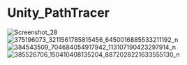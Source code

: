 # Unity_PathTracer
![Screenshot_28](https://github.com/medbensalah/Unity_PathTracer/assets/56321958/db43209b-31c4-4a7b-9663-33294a2b0981)
![375196073_3211561785815456_6450016885533211192_n](https://github.com/medbensalah/Unity_PathTracer/assets/56321958/ceb54382-3d77-4eea-89e9-381ec30bb189)
![384543509_704684054917942_113107190423297914_n](https://github.com/medbensalah/Unity_PathTracer/assets/56321958/a2e8637a-b4b7-4c73-8058-5fa16a737aea)
![385526706_150410408135204_8872028221633555130_n](https://github.com/medbensalah/Unity_PathTracer/assets/56321958/4ba7d7dc-5f5d-4254-91f3-e77872119385)
